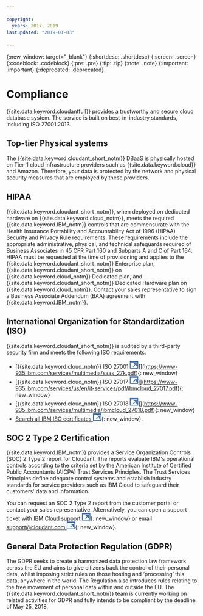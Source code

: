 ```yaml
---

copyright:
  years: 2017, 2019
lastupdated: "2019-01-03"

---
```


{:new_window: target="_blank"}
{:shortdesc: .shortdesc}
{:screen: .screen}
{:codeblock: .codeblock}
{:pre: .pre}
{:tip: .tip}
{:note: .note}
{:important: .important}
{:deprecated: .deprecated}

<!-- Acrolinx: 2018-11-02 -->

# Compliance

{{site.data.keyword.cloudantfull}} provides a trustworthy and secure cloud database system.
The service is built on best-in-industry standards,
including ISO 27001:2013.

## Top-tier Physical systems

The {{site.data.keyword.cloudant_short_notm}} DBaaS is physically hosted
on Tier-1 cloud infrastructure providers such as {{site.data.keyword.cloud}} and Amazon.
Therefore,
your data is protected by the network and physical security measures that are employed by these providers.

## HIPAA

{{site.data.keyword.cloudant_short_notm}}, when deployed on dedicated hardware on {{site.data.keyword.cloud_notm}}, 
meets the required {{site.data.keyword.IBM_notm}} controls that are commensurate with the Health Insurance Portability and Accountability Act of 1996 (HIPAA) Security and Privacy Rule requirements. These requirements 
include the appropriate administrative, physical, and technical safeguards required of Business 
Associates in 45 CFR Part 160 and Subparts A and C of Part 164. HIPAA must be requested at the 
time of provisioning and applies to the {{site.data.keyword.cloudant_short_notm}} Enterprise plan, 
{{site.data.keyword.cloudant_short_notm}} on {{site.data.keyword.cloud_notm}} Dedicated plan, 
and {{site.data.keyword.cloudant_short_notm}} Dedicated Hardware plan on {{site.data.keyword.cloud_notm}}. Contact your sales representative to sign a Business Associate Addendum (BAA) agreement with {{site.data.keyword.IBM_notm}}.

## International Organization for Standardization (ISO)

{{site.data.keyword.cloudant_short_notm}} is audited by a third-party security firm
and meets the following ISO requirements:

* [{{site.data.keyword.cloud_notm}} ISO 27001 ![External link icon](../images/launch-glyph.svg "External link icon")]](https://www-935.ibm.com/services/multimedia/saas_27k.pdf){: new_window}
* [{{site.data.keyword.cloud_notm}} ISO 27017 ![External link icon](../images/launch-glyph.svg "External link icon")]](https://www-935.ibm.com/services/us/en/it-services/pdf/ibmcloud_27017.pdf){: new_window}
* [{{site.data.keyword.cloud_notm}} ISO 27018 ![External link icon](../images/launch-glyph.svg "External link icon")]](https://www-935.ibm.com/services/multimedia/ibmcloud_27018.pdf){: new_window}
* [Search all IBM ISO certificates ![External link icon](../images/launch-glyph.svg "External link icon")](https://www-935.ibm.com/services/us/en/it-services/iso-management-system-certifications.html){: new_window}.
 
## SOC 2 Type 2 Certification

{{site.data.keyword.IBM_notm}} provides a Service Organization Controls (SOC) 2 Type 2 report 
for Cloudant. The reports evaluate IBM's operational controls according to the criteria set 
by the American Institute of Certified Public Accountants (AICPA) Trust Services Principles. 
The Trust Services Principles define adequate control systems and establish industry standards 
for service providers such as IBM Cloud to safeguard their customers' data and information.

You can request an SOC 2 Type 2 report from the customer portal 
or contact your sales representative. Alternatively, you can open 
a support ticket with 
[IBM Cloud support ![External link icon](../images/launch-glyph.svg "External link icon")](https://www.ibm.com/cloud/support){: new_window} 
or email 
[support@cloudant.com ![External link icon](../images/launch-glyph.svg "External link icon")](mailto:support@cloudant.com){: new_window}.

## General Data Protection Regulation (GDPR) 

The GDPR seeks to create a harmonized data protection law 
framework across the EU and aims to give citizens back the control of their personal data, whilst 
imposing strict rules on those hosting and ‘processing’ this data, anywhere in the world. The 
Regulation also introduces rules relating to the free movement of personal data within and outside 
the EU. The {{site.data.keyword.cloudant_short_notm}} team is currently working on related activities for GDPR and fully intends to 
be compliant by the deadline of May 25, 2018.